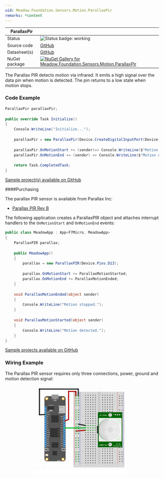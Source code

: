 ```yaml
---
uid: Meadow.Foundation.Sensors.Motion.ParallaxPir
remarks: *content
---
```


| ParallaxPir | |
|--------|--------|
| Status | <img src="https://img.shields.io/badge/Working-brightgreen" style="width: auto; height: -webkit-fill-available;" alt="Status badge: working" /> |
| Source code | [GitHub](https://github.com/WildernessLabs/Meadow.Foundation/tree/main/Source/Meadow.Foundation.Peripherals/Sensors.Motion.ParallaxPir/Driver) |
| Datasheet(s) | [GitHub](https://github.com/WildernessLabs/Meadow.Foundation/tree/main/Source/Meadow.Foundation.Peripherals/Sensors.Motion.ParallaxPir/Datasheet) |
| NuGet package | <a href="https://www.nuget.org/packages/Meadow.Foundation.Sensors.Motion.ParallaxPir/" target="_blank"><img src="https://img.shields.io/nuget/v/Meadow.Foundation.Sensors.Motion.ParallaxPir.svg?label=Meadow.Foundation.Sensors.Motion.ParallaxPir" alt="NuGet Gallery for Meadow.Foundation.Sensors.Motion.ParallaxPir" /></a> |

The Parallax PIR detects motion via infrared. It emits a high signal over the data pin when motion is detected. The pin returns to a low state when motion stops.

### Code Example

```csharp
ParallaxPir parallaxPir;

public override Task Initialize()
{
    Console.WriteLine("Initialize...");
    
    parallaxPir = new ParallaxPir(Device.CreateDigitalInputPort(Device.Pins.D05, InterruptMode.EdgeBoth, ResistorMode.Disabled));

    parallaxPir.OnMotionStart += (sender)=> Console.WriteLine($"Motion start  {DateTime.Now}");
    parallaxPir.OnMotionEnd += (sender) => Console.WriteLine($"Motion end  {DateTime.Now}");

    return Task.CompletedTask;
}

```

[Sample project(s) available on GitHub](https://github.com/WildernessLabs/Meadow.Foundation/tree/main/Source/Meadow.Foundation.Peripherals/Sensors.Motion.ParallaxPir/Samples/ParallaxPir_Sample)

####Purchasing

The parallax PIR sensor is available from Parallax Inc:

* [Parallax PIR Rev B](https://www.parallax.com/product/555-28027)

The following application creates a ParallaxPIR object and attaches interrupt handlers to the `OnMotionStart` and `OnMotionEnd` events:

```csharp
public class MeadowApp : App<F7Micro, MeadowApp>
{
    ParallaxPIR parallax;

    public MeadowApp()
    {
        parallax = new ParallaxPIR(Device.Pins.D13);

        parallax.OnMotionStart += ParallaxMotionStarted;
        parallax.OnMotionEnd += ParallaxMotionEnded;
    }

    void ParallaxMotionEnded(object sender)
    {
        Console.WriteLine("Motion stopped.");
    }

    void ParallaxMotionStarted(object sender)
    {
        Console.WriteLine("Motion detected.");
    }
}
```

[Sample projects available on GitHub](https://github.com/WildernessLabs/Meadow.Foundation/tree/main/Source/Meadow.Foundation.Peripherals/Sensors.Motion.ParallaxPir/Samples/) 

### Wiring Example

The Parallax PIR sensor requires only three connections, power, ground and motion detection signal:

<img src="../../API_Assets/Meadow.Foundation.Sensors.Motion.ParallaxPir/ParallaxPIR_Fritzing.svg" 
    style="width: 60%; display: block; margin-left: auto; margin-right: auto;" />




